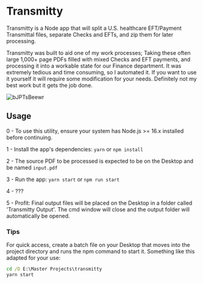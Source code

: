 # Transmitty

Transmitty is a Node app that will split a U.S. healthcare EFT/Payment Transmittal files, separate Checks and EFTs, and zip them for later processing.

Transmitty was built to aid one of my work processes; Taking these often large 1,000+ page PDFs filled with mixed Checks and EFT payments, and processing it into a workable state for our Finance department. It was extremely tedious and time consuming, so I automated it. If you want to use it yourself it will require some modification for your needs. Definitely not my best work but it gets the job done.

![bJPTsBeewr](https://user-images.githubusercontent.com/11874169/164364244-7f127bae-149f-4c4c-b2ec-085f681d7477.png)

## Usage

0 - To use this utility, ensure your system has Node.js >= 16.x installed before continuing.

1 - Install the app's dependencies: `yarn` or `npm install`

2 - The source PDF to be processed is expected to be on the Desktop and be named `input.pdf`

3 - Run the app: `yarn start` or `npm run start`

4 - ???

5 - Profit: Final output files will be placed on the Desktop in a folder called 'Transmitty Output'. The cmd window will close and the output folder will automatically be opened.
### Tips

For quick access, create a batch file on your Desktop that moves into the project directory and runs the npm command to start it. Something like this adapted for your use:
```bat
cd /D E:\Master Projects\transmitty
yarn start
```
